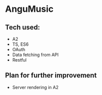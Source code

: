 # AnguMusic



## Tech used:
+ A2 
+ TS, ES6 
+ OAuth 
+ Data fetching from API
+ Restful 


## Plan for further improvement
+ Server rendering in A2 
